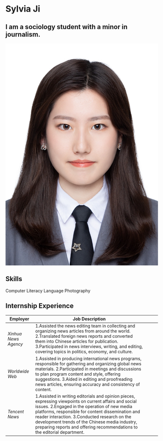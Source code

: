 # Sylvia Ji
## I am a sociology student with a minor in journalism.
![ID photo.JPG](https://github.com/sylviaji0225/J124/blob/main/证件照.JPG )
## Skills

Computer Literacy
Language
Photography

## Internship Experience
| **Employer**         | **Job Description**                                                                                                                                                                                                                                                                                                                                                                         |   |   |   |
|----------------------|---------------------------------------------------------------------------------------------------------------------------------------------------------------------------------------------------------------------------------------------------------------------------------------------------------------------------------------------------------------------------------------------|---|---|---|
| _Xinhua News Agency_ | 1.Assisted the news editing team in collecting and organizing news articles from around the world. 2.Translated foreign news reports and converted them into Chinese articles for publication. 3.Participated in news interviews, writing, and editing, covering topics in politics, economy, and culture.                                                                                  |   |   |   |
| _Worldwide Web_      | 1.Assisted in producing international news programs, responsible for gathering and organizing global news materials. 2.Participated in meetings and discussions to plan program content and style, offering suggestions. 3.Aided in editing and proofreading news articles, ensuring accuracy and consistency of content.                                                                   |   |   |   |
| _Tencent News_       | 1.Assisted in writing editorials and opinion pieces, expressing viewpoints on current affairs and social issues. 2.Engaged in the operation of new media platforms, responsible for content dissemination and reader interaction. 3.Conducted research on the development trends of the Chinese media industry, preparing reports and offering recommendations to the editorial department. |   |   |   |
